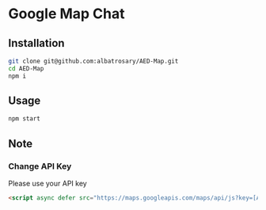 # Google Map Chat

## Installation

```bash
git clone git@github.com:albatrosary/AED-Map.git
cd AED-Map
npm i
```

## Usage

```bash
npm start
```

## Note

### Change API Key

Please use your API key

```html
<script async defer src="https://maps.googleapis.com/maps/api/js?key=[API Key]"></script>
```

